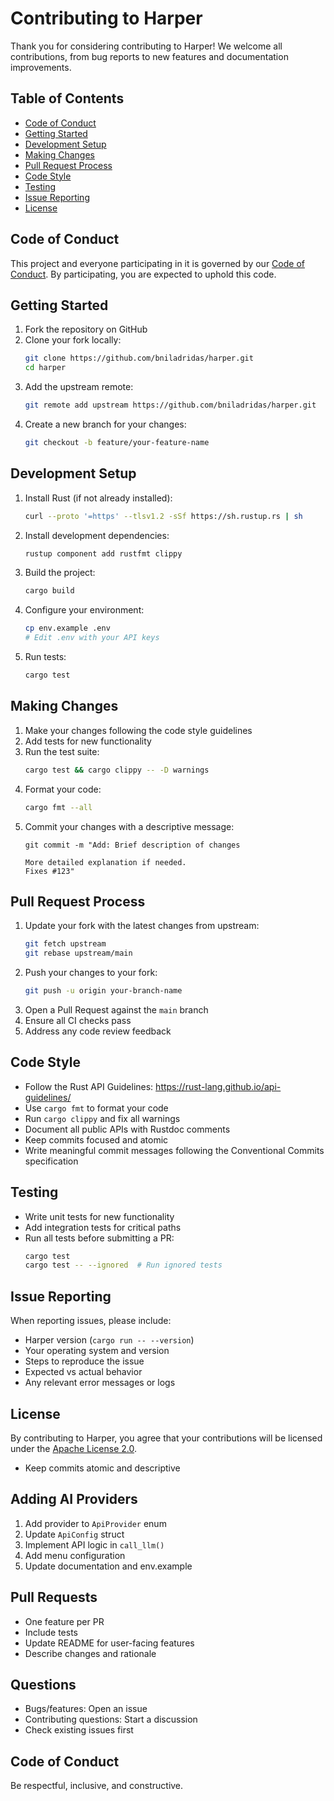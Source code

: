 # Contributing to Harper

Thank you for considering contributing to Harper! We welcome all contributions, from bug reports to new features and documentation improvements.

## Table of Contents
- [Code of Conduct](#code-of-conduct)
- [Getting Started](#getting-started)
- [Development Setup](#development-setup)
- [Making Changes](#making-changes)
- [Pull Request Process](#pull-request-process)
- [Code Style](#code-style)
- [Testing](#testing)
- [Issue Reporting](#issue-reporting)
- [License](#license)

## Code of Conduct

This project and everyone participating in it is governed by our [Code of Conduct](CODE_OF_CONDUCT.md). By participating, you are expected to uphold this code.

## Getting Started

1. Fork the repository on GitHub
2. Clone your fork locally:
   ```bash
   git clone https://github.com/bniladridas/harper.git
   cd harper
   ```
3. Add the upstream remote:
   ```bash
   git remote add upstream https://github.com/bniladridas/harper.git
   ```
4. Create a new branch for your changes:
   ```bash
   git checkout -b feature/your-feature-name
   ```

## Development Setup

1. Install Rust (if not already installed):
   ```bash
   curl --proto '=https' --tlsv1.2 -sSf https://sh.rustup.rs | sh
   ```
2. Install development dependencies:
   ```bash
   rustup component add rustfmt clippy
   ```
3. Build the project:
   ```bash
   cargo build
   ```
4. Configure your environment:
   ```bash
   cp env.example .env
   # Edit .env with your API keys
   ```
5. Run tests:
   ```bash
   cargo test
   ```

## Making Changes

1. Make your changes following the code style guidelines
2. Add tests for new functionality
3. Run the test suite:
   ```bash
   cargo test && cargo clippy -- -D warnings
   ```
4. Format your code:
   ```bash
   cargo fmt --all
   ```
5. Commit your changes with a descriptive message:
   ```
   git commit -m "Add: Brief description of changes
   
   More detailed explanation if needed.
   Fixes #123"
   ```

## Pull Request Process

1. Update your fork with the latest changes from upstream:
   ```bash
   git fetch upstream
   git rebase upstream/main
   ```
2. Push your changes to your fork:
   ```bash
   git push -u origin your-branch-name
   ```
3. Open a Pull Request against the `main` branch
4. Ensure all CI checks pass
5. Address any code review feedback

## Code Style

- Follow the Rust API Guidelines: https://rust-lang.github.io/api-guidelines/
- Use `cargo fmt` to format your code
- Run `cargo clippy` and fix all warnings
- Document all public APIs with Rustdoc comments
- Keep commits focused and atomic
- Write meaningful commit messages following the Conventional Commits specification

## Testing

- Write unit tests for new functionality
- Add integration tests for critical paths
- Run all tests before submitting a PR:
  ```bash
  cargo test
  cargo test -- --ignored  # Run ignored tests
  ```

## Issue Reporting

When reporting issues, please include:
- Harper version (`cargo run -- --version`)
- Your operating system and version
- Steps to reproduce the issue
- Expected vs actual behavior
- Any relevant error messages or logs

## License

By contributing to Harper, you agree that your contributions will be licensed under the [Apache License 2.0](LICENSE).
- Keep commits atomic and descriptive

## Adding AI Providers

1. Add provider to `ApiProvider` enum
2. Update `ApiConfig` struct
3. Implement API logic in `call_llm()`
4. Add menu configuration
5. Update documentation and env.example

## Pull Requests

- One feature per PR
- Include tests
- Update README for user-facing features
- Describe changes and rationale

## Questions

- Bugs/features: Open an issue
- Contributing questions: Start a discussion
- Check existing issues first

## Code of Conduct

Be respectful, inclusive, and constructive.